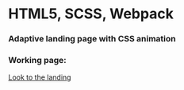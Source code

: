 # HTML5, SCSS, Webpack

### Adaptive landing page with CSS animation

### Working page:

[Look to the landing]()
